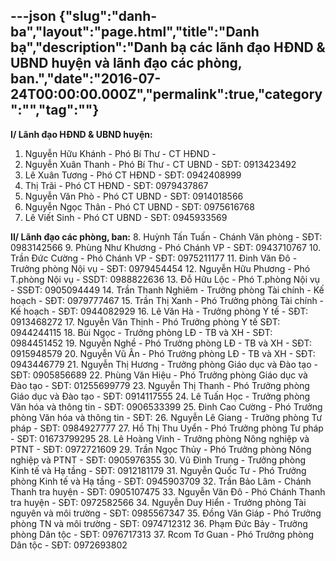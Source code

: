---json
{"slug":"danh-ba","layout":"page.html","title":"Danh bạ","description":"Danh bạ các lãnh đạo HĐND & UBND huyện và lãnh đạo các phòng, ban.","date":"2016-07-24T00:00:00.000Z","permalink":true,"category":"","tag":""}
---
**I/ Lãnh đạo HĐND & UBND huyện:**

1. Nguyễn Hữu Khánh - Phó Bí Thư - CT HĐND - 
2. Nguyễn Xuân Thanh - Phó Bí Thư - CT UBND - SĐT: 0913423492
3. Lê Xuân Tương - Phó CT HĐND - SĐT: 0942408999
4. Thị Trãi - Phó CT HĐND - SĐT: 0979437867
5. Nguyễn Văn Phò - Phó CT UBND - SĐT: 0914018566
6. Nguyễn Ngọc Thân - Phó CT UBND - SĐT: 0975616768
7. Lê Viết Sinh - Phó CT UBND - SĐT: 0945933569

**II/ Lãnh đạo các phòng, ban:**
8. Huỳnh Tấn Tuấn - Chánh Văn phòng - SĐT: 0983142566
9. Phùng Như Khương - Phó Chánh VP - SĐT: 0943710767
10. Trần Đức Cường - Phó Chánh VP - SĐT: 0975211177
11. Đinh Văn Đô - Trưởng phòng Nội vụ - SĐT: 0979454454
12. Nguyễn Hữu Phương - Phó T.phòng Nội vụ - SSDT: 0988822636
13. Đỗ Hữu Lộc - Phó T.phòng Nội vụ - SSĐT: 0905094449
14. Trần Thanh Nghiêm - Trưởng phòng Tài chính - Kế hoạch - SĐT: 0979777467
15. Trần Thị Xanh - Phó  Trưởng phòng Tài chính - Kế hoạch - SĐT: 0944082929
16. Lê Văn Hà - Trưởng phòng Y tế - SĐT: 0913468272
17. Nguyễn Văn Thịnh - Phó Trưởng phòng Y tế SĐT:  0944244115
18. Bùi Ngọc - Trưởng phòng LĐ - TB và XH - SĐT: 0984451452
19. Nguyễn Nghề - Phó Trưởng phòng LĐ - TB và XH - SĐT: 0915948579
20. Nguyễn Vũ Ân - Phó Trưởng phòng LĐ - TB và XH - SĐT: 0943446779
21. Nguyễn Thị Hương - Trưởng phòng Giáo dục và Đào tạo - SĐT: 0905856689
22. Phùng Văn Hiệu - Phó Trưởng phòng Giáo dục và Đào tạo - SĐT: 01255699779
23. Nguyễn Thị Thanh - Phó Trưởng phòng Giáo dục và Đào tạo - SĐT: 0914117555
24. Lê Tuấn Học - Trưởng phòng Văn hóa và thông tin - SĐT: 0906533399
25. Đinh Cao Cường - Phó Trưởng phòng Văn hóa và thông tin - SĐT:
26. Nguyễn Lê Giang - Trưởng phòng Tư pháp - SĐT: 0984927777
27. Hồ Thị Thu Uyển - Phó Trưởng phòng Tư pháp - SĐT: 01673799295
28. Lê Hoàng Vinh - Trưởng phòng Nông nghiệp và PTNT - SĐT: 0972721609
29. Trần Ngọc Thủy - Phó Trưởng phòng Nông nghiệp và PTNT - SĐT: 0905976355
30. Vũ Đình Trung - Trưởng phòng Kinh tế và Hạ tầng - SĐT: 0912181179
31. Nguyễn Quốc Tư - Phó Trưởng phòng Kinh tế và Hạ tầng - SĐT: 0945903709
32. Trần Bảo Lâm - Chánh Thanh tra huyện - SĐT: 0905107475
33. Nguyễn Văn Đô - Phó Chánh Thanh tra huyện - SĐT: 0972582566
34. Nguyễn Duy Hiển - Trưởng phòng Tài nguyên và môi trường - SĐT: 0985567347
35. Đồng Văn Giáp - Phó Trưởng phòng TN và môi trường - SĐT: 0974712312
36. Phạm Đức Bảy - Trưởng phòng Dân tộc - SĐT: 0976717313
37. Rcom Tơ Guan - Phó Trưởng phòng Dân tộc - SĐT: 0972693802